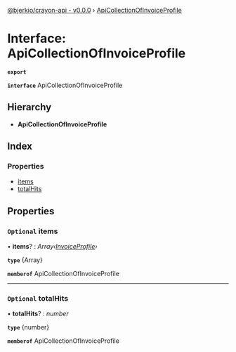 [@bjerkio/crayon-api - v0.0.0](../README.md) › [ApiCollectionOfInvoiceProfile](apicollectionofinvoiceprofile.md)

# Interface: ApiCollectionOfInvoiceProfile

**`export`** 

**`interface`** ApiCollectionOfInvoiceProfile

## Hierarchy

* **ApiCollectionOfInvoiceProfile**

## Index

### Properties

* [items](apicollectionofinvoiceprofile.md#optional-items)
* [totalHits](apicollectionofinvoiceprofile.md#optional-totalhits)

## Properties

### `Optional` items

• **items**? : *Array‹[InvoiceProfile](invoiceprofile.md)›*

**`type`** {Array<InvoiceProfile>}

**`memberof`** ApiCollectionOfInvoiceProfile

___

### `Optional` totalHits

• **totalHits**? : *number*

**`type`** {number}

**`memberof`** ApiCollectionOfInvoiceProfile
